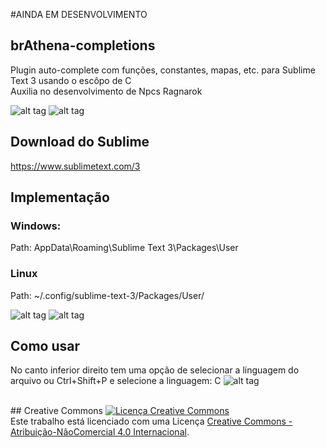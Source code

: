 #AINDA EM DESENVOLVIMENTO

## brAthena-completions
Plugin auto-complete com funções, constantes, mapas, etc. para Sublime Text 3 usando o escôpo de C<br />
Auxilia no desenvolvimento de Npcs Ragnarok

![alt tag](http://i.imgur.com/MLVvHN5.png)
![alt tag](http://i.imgur.com/XbW5eR2.png)

## Download do Sublime
https://www.sublimetext.com/3

## Implementação
### Windows:
Path: AppData\Roaming\Sublime Text 3\Packages\User

### Linux
Path: ~/.config/sublime-text-3/Packages/User/

![alt tag](http://i.imgur.com/MK0v5AT.png)
![alt tag](http://i.imgur.com/NviFOkk.png)

## Como usar
No canto inferior direito tem uma opção de selecionar a linguagem do arquivo ou Ctrl+Shift+P e selecione a linguagem: C
![alt tag](http://i.imgur.com/gXlgj7k.png)

<br />
## Creative Commons
<a rel="license" href="http://creativecommons.org/licenses/by-nc/4.0/"><img alt="Licença Creative Commons" style="border-width:0" src="https://i.creativecommons.org/l/by-nc/4.0/88x31.png" /></a><br />Este trabalho está licenciado com uma Licença <a rel="license" href="http://creativecommons.org/licenses/by-nc/4.0/">Creative Commons - Atribuição-NãoComercial 4.0 Internacional</a>.
